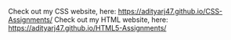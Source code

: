 Check out my CSS website, here:   https://adityarj47.github.io/CSS-Assignments/
Check out my HTML website, here:  https://adityarj47.github.io/HTML5-Assignments/
